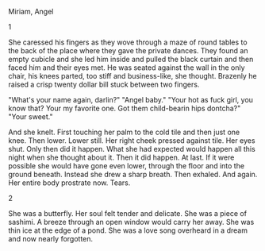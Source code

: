Miriam, Angel

1

She caressed his fingers as they wove through a maze of round tables to the back of the place where they gave the private dances. They found an empty cubicle and she led him inside and pulled the black curtain and then faced him and their eyes met. He was seated against the wall in the only chair, his knees parted, too stiff and business-like, she thought. Brazenly he raised a crisp twenty dollar bill stuck between two fingers.

"What's your name again, darlin?"
"Angel baby."
"Your hot as fuck girl, you know that? Your my favorite one. Got them child-bearin hips dontcha?"
"Your sweet."

And she knelt. First touching her palm to the cold tile and then just one knee. Then lower. Lower still. Her right cheek pressed against tile. Her eyes shut. Only then did it happen. What she had expected would happen all this night when she thought about it. Then it did happen. At last. If it were possible she would have gone even lower, through the floor and into the ground beneath. Instead she drew a sharp breath. Then exhaled. And again. Her entire body prostrate now. Tears.


2

She was a butterfly. Her soul felt tender and delicate. She was a piece of sashimi. A breeze through an open window would carry her away. She was thin ice at the edge of a pond. She was a love song overheard in a dream and now nearly forgotten.

